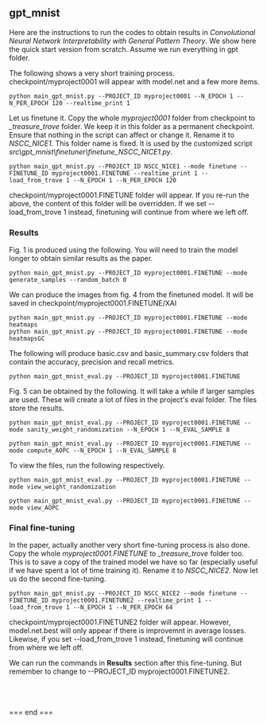 ## gpt_mnist
Here are the instructions to run the codes to obtain results in _Convolutional Neural Network Interpretability with General Pattern Theory_. We show here the quick start version from scratch. Assume we run everything in gpt folder.

The following shows a very short training process. checkpoint/myproject0001 will appear with model.net and a few more items.
```
python main_gpt_mnist.py --PROJECT_ID myproject0001 --N_EPOCH 1 --N_PER_EPOCH 120 --realtime_print 1
```


Let us finetune it. Copy the whole _myproject0001_ folder from checkpoint to *_treasure_trove* folder. We keep it in this folder as a permanent checkpoint. Ensure that nothing in the script can affect or change it. Rename it to *NSCC_NICE1*. This folder name is fixed. It is used by the customized script *src\gpt_mnist\finetuner\finetune_NSCC_NICE1.py*. 
```
python main_gpt_mnist.py --PROJECT_ID NSCC_NICE1 --mode finetune --FINETUNE_ID myproject0001.FINETUNE --realtime_print 1 --load_from_trove 1 --N_EPOCH 1 --N_PER_EPOCH 120
```
checkpoint/myproject0001.FINETUNE folder will appear. If you re-run the above, the content of this folder will be overridden. If we set --load_from_trove 1 instead, finetuning will continue from where we left off.

### Results
Fig. 1 is produced using the following. You will need to train the model longer to obtain similar results as the paper.
```
python main_gpt_mnist.py --PROJECT_ID myproject0001.FINETUNE --mode generate_samples --random_batch 0
```

We can produce the images from fig. 4 from the finetuned model. It will be saved in checkpoint/myproject0001.FINETUNE/XAI
```
python main_gpt_mnist.py --PROJECT_ID myproject0001.FINETUNE --mode heatmaps
python main_gpt_mnist.py --PROJECT_ID myproject0001.FINETUNE --mode heatmapsGC
```

The following will produce basic.csv and basic_summary.csv folders that contain the accuracy, precision and recall metrics.
```
python main_gpt_mnist_eval.py --PROJECT_ID myproject0001.FINETUNE
```

Fig. 5 can be obtained by the following. It will take a while if larger samples are used. These will create a lot of files in the project's eval folder. The files store the results.
```
python main_gpt_mnist_eval.py --PROJECT_ID myproject0001.FINETUNE --mode sanity_weight_randomization --N_EPOCH 1 --N_EVAL_SAMPLE 8

python main_gpt_mnist_eval.py --PROJECT_ID myproject0001.FINETUNE --mode compute_AOPC --N_EPOCH 1 --N_EVAL_SAMPLE 8
```

To view the files, run the following respectively.
```
python main_gpt_mnist_eval.py --PROJECT_ID myproject0001.FINETUNE --mode view_weight_randomization

python main_gpt_mnist_eval.py --PROJECT_ID myproject0001.FINETUNE --mode view_AOPC
```

### Final fine-tuning

In the paper, actually another very short fine-tuning process is also done. Copy the whole _myproject0001.FINETUNE_ to *_treasure_trove* folder too. This is to save a copy of the trained model we have so far (especially useful if we have spent a lot of time training it). Rename it to *NSCC_NICE2*. Now let us do the second fine-tuning.
```
python main_gpt_mnist.py --PROJECT_ID NSCC_NICE2 --mode finetune --FINETUNE_ID myproject0001.FINETUNE2 --realtime_print 1 --load_from_trove 1 --N_EPOCH 1 --N_PER_EPOCH 64
```
checkpoint/myproject0001.FINETUNE2 folder will appear. However, model.net.best will only appear if there is improvemnt in average losses. Likewise, if you set --load_from_trove 1 instead, finetuning will continue from where we left off.

We can run the commands in **Results** section after this fine-tuning. But remember to change to --PROJECT_ID myproject0001.FINETUNE2.

<br>
<br>
<br>
=== end ===
<br>
<br>
<br>
